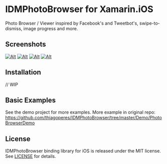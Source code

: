 # IDMPhotoBrowser for Xamarin.iOS

Photo Browser / Viewer inspired by Facebook's and Tweetbot's, swipe-to-dismiss, image progress and more.

## Screenshots

[![Alt][screenshot2_thumb]][screenshot2]    [![Alt][screenshot3_thumb]][screenshot3]    [![Alt][screenshot4_thumb]][screenshot4]    [![Alt][screenshot5_thumb]][screenshot5]

[screenshot1]: https://raw.github.com/appkraft/IDMPhotoBrowser/master/Screenshots/idmphotobrowser_ss1.png
[screenshot2_thumb]: https://raw.github.com/appkraft/IDMPhotoBrowser/master/Screenshots/idmphotobrowser_thumb2.png
[screenshot2]: https://raw.github.com/appkraft/IDMPhotoBrowser/master/Screenshots/idmphotobrowser_ss2.png
[screenshot3_thumb]: https://raw.github.com/appkraft/IDMPhotoBrowser/master/Screenshots/idmphotobrowser_thumb3.png
[screenshot3]: https://raw.github.com/appkraft/IDMPhotoBrowser/master/Screenshots/idmphotobrowser_ss3.png
[screenshot4_thumb]: https://raw.github.com/appkraft/IDMPhotoBrowser/master/Screenshots/idmphotobrowser_thumb4.png
[screenshot4]: https://raw.github.com/appkraft/IDMPhotoBrowser/master/Screenshots/idmphotobrowser_ss4.png
[screenshot5_thumb]: https://raw.github.com/appkraft/IDMPhotoBrowser/master/Screenshots/idmphotobrowser_thumb5.png
[screenshot5]: https://raw.github.com/appkraft/IDMPhotoBrowser/master/Screenshots/idmphotobrowser_ss5.png

## Installation

// WIP

## Basic Examples

See the demo project for more examples. More example in original repo: https://github.com/thiagoperes/IDMPhotoBrowser/tree/master/Demo/PhotoBrowserDemo

## License

IDMPhotoBrowser binding library for iOS is released under the MIT license. See [LICENSE](LICENSE) for details.
